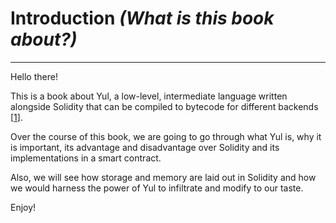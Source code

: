 # Introduction _(What is this book about?)_

---

Hello there!

This is a book about Yul, a low-level, intermediate language written alongside Solidity that can be compiled to bytecode for different backends [[1](https://docs.soliditylang.org/en/latest/yul.html#yul)].

Over the course of this book, we are going to go through what Yul is, why it is important, its advantage and disadvantage over Solidity and its implementations in a smart contract.

Also, we will see how storage and memory are laid out in Solidity and how we would harness the power of Yul to infiltrate and modify to our taste.

Enjoy!